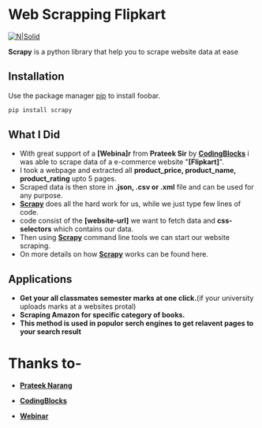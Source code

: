 # Web Scrapping Flipkart
[![N|Solid](https://www.python.org/static/community_logos/python-powered-w-200x80.png)](https://nodesource.com/products/nsolid)

**Scrapy** is a python library that help you to scrape website data at ease

## Installation

Use the package manager [pip](https://pip.pypa.io/en/stable/) to install foobar.

```bash
pip install scrapy
```
## What I Did

- With great support of a **[Webina]r** from **Prateek Sir** by **[CodingBlocks]** i was able to scrape data of a e-commerce website "**[Flipkart]**".
- I took a webpage and extracted all **product_price, product_name, product_rating** upto 5 pages.
- Scraped data is then store in **.json, .csv or .xml** file and can be used for any purpose.
- **[Scrapy]** does all the hard work for us, while we just type few lines of code.
- code consist of the **[website-url]** we want to fetch data and **css-selectors** which contains our data.
- Then using  **[Scrapy]** command line tools we can start our website scraping.
- On more details on how **[Scrapy]** works can be found here.

## Applications
- **Get your all classmates semester marks at one click.**(if your university uploads marks at a websites protal) 
-  **Scraping Amazon for specific category of books.**
- **This method is used in populor serch engines to get relavent pages to your search result**

# Thanks to-
- **[Prateek Narang]**
- **[CodingBlocks]**
- **[Webinar]**

    [Webinar]: <https://www.youtube.com/watch?v=oRj9-3gEOA8>
    [CodingBlocks]: <https://online.codingblocks.com/>
    [Prateek Narang]: <https://github.com/prateek27>
    [Scrapy]: <https://scrapy.org/>
    [website_url]: <https://www.flipkart.com/search?q=mobiles&otracker=search&otracker1=search&marketplace=FLIPKART&as-show=on&as=off>
    
